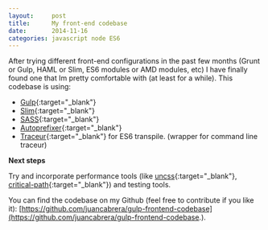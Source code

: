 ```yaml
---
layout:     post
title:      My front-end codebase
date:       2014-11-16
categories: javascript node ES6
---
```


After trying different front-end configurations in the past few months (Grunt or Gulp, HAML or Slim, ES6 modules or AMD modules, etc) I have finally found one that Im pretty comfortable with (at least for a while). This codebase is using:

- [Gulp](http://gulpjs.com/){:target="_blank"}  
- [Slim](http://slim-lang.com/){:target="_blank"}  
- [SASS](http://sass-lang.com/){:target="_blank"}  
- [Autoprefixer](https://github.com/postcss/autoprefixer){:target="_blank"}  
- [Traceur](https://github.com/google/traceur-compiler){:target="_blank"}   for ES6 transpile. (wrapper for command line traceur)

__Next steps__

Try and incorporate performance tools (like [uncss](https://github.com/ben-eb/gulp-uncss){:target="_blank"}, [critical-path](https://github.com/addyosmani/critical-path-css-demo){:target="_blank"}) and testing tools.

You can find the codebase on my Github (feel free to contribute if you like it): [https://github.com/juancabrera/gulp-frontend-codebase](https://github.com/juancabrera/gulp-frontend-codebase.).
